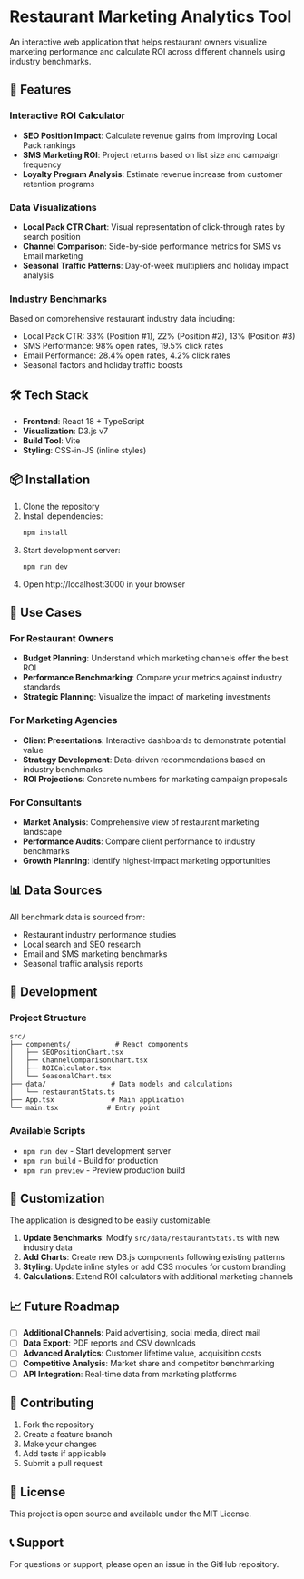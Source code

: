 # Restaurant Marketing Analytics Tool

An interactive web application that helps restaurant owners visualize marketing performance and calculate ROI across different channels using industry benchmarks.

## 🚀 Features

### Interactive ROI Calculator
- **SEO Position Impact**: Calculate revenue gains from improving Local Pack rankings
- **SMS Marketing ROI**: Project returns based on list size and campaign frequency  
- **Loyalty Program Analysis**: Estimate revenue increase from customer retention programs

### Data Visualizations
- **Local Pack CTR Chart**: Visual representation of click-through rates by search position
- **Channel Comparison**: Side-by-side performance metrics for SMS vs Email marketing
- **Seasonal Traffic Patterns**: Day-of-week multipliers and holiday impact analysis

### Industry Benchmarks
Based on comprehensive restaurant industry data including:
- Local Pack CTR: 33% (Position #1), 22% (Position #2), 13% (Position #3)
- SMS Performance: 98% open rates, 19.5% click rates
- Email Performance: 28.4% open rates, 4.2% click rates
- Seasonal factors and holiday traffic boosts

## 🛠️ Tech Stack

- **Frontend**: React 18 + TypeScript
- **Visualization**: D3.js v7
- **Build Tool**: Vite
- **Styling**: CSS-in-JS (inline styles)

## 📦 Installation

1. Clone the repository
2. Install dependencies:
   ```bash
   npm install
   ```
3. Start development server:
   ```bash
   npm run dev
   ```
4. Open http://localhost:3000 in your browser

## 🎯 Use Cases

### For Restaurant Owners
- **Budget Planning**: Understand which marketing channels offer the best ROI
- **Performance Benchmarking**: Compare your metrics against industry standards
- **Strategic Planning**: Visualize the impact of marketing investments

### For Marketing Agencies
- **Client Presentations**: Interactive dashboards to demonstrate potential value
- **Strategy Development**: Data-driven recommendations based on industry benchmarks
- **ROI Projections**: Concrete numbers for marketing campaign proposals

### For Consultants
- **Market Analysis**: Comprehensive view of restaurant marketing landscape
- **Performance Audits**: Compare client performance to industry benchmarks
- **Growth Planning**: Identify highest-impact marketing opportunities

## 📊 Data Sources

All benchmark data is sourced from:
- Restaurant industry performance studies
- Local search and SEO research
- Email and SMS marketing benchmarks
- Seasonal traffic analysis reports

## 🔧 Development

### Project Structure
```
src/
├── components/           # React components
│   ├── SEOPositionChart.tsx
│   ├── ChannelComparisonChart.tsx
│   ├── ROICalculator.tsx
│   └── SeasonalChart.tsx
├── data/                # Data models and calculations
│   └── restaurantStats.ts
├── App.tsx              # Main application
└── main.tsx            # Entry point
```

### Available Scripts
- `npm run dev` - Start development server
- `npm run build` - Build for production
- `npm run preview` - Preview production build

## 🎨 Customization

The application is designed to be easily customizable:

1. **Update Benchmarks**: Modify `src/data/restaurantStats.ts` with new industry data
2. **Add Charts**: Create new D3.js components following existing patterns
3. **Styling**: Update inline styles or add CSS modules for custom branding
4. **Calculations**: Extend ROI calculators with additional marketing channels

## 📈 Future Roadmap

- [ ] **Additional Channels**: Paid advertising, social media, direct mail
- [ ] **Data Export**: PDF reports and CSV downloads
- [ ] **Advanced Analytics**: Customer lifetime value, acquisition costs
- [ ] **Competitive Analysis**: Market share and competitor benchmarking
- [ ] **API Integration**: Real-time data from marketing platforms

## 🤝 Contributing

1. Fork the repository
2. Create a feature branch
3. Make your changes
4. Add tests if applicable
5. Submit a pull request

## 📄 License

This project is open source and available under the MIT License.

## 📞 Support

For questions or support, please open an issue in the GitHub repository.
